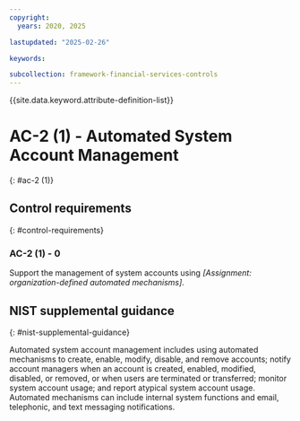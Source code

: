```yaml
---
copyright:
  years: 2020, 2025

lastupdated: "2025-02-26"

keywords:

subcollection: framework-financial-services-controls
---
```


{{site.data.keyword.attribute-definition-list}}

# AC-2 (1) -  Automated System Account Management
{: #ac-2 (1)}

## Control requirements
{: #control-requirements}



### AC-2 (1) - 0


Support the management of system accounts using _[Assignment: organization-defined automated mechanisms]_.












## NIST supplemental guidance
{: #nist-supplemental-guidance}

Automated system account management includes using automated mechanisms to create, enable, modify, disable, and remove accounts; notify account managers when an account is created, enabled, modified, disabled, or removed, or when users are terminated or transferred; monitor system account usage; and report atypical system account usage. Automated mechanisms can include internal system functions and email, telephonic, and text messaging notifications.
